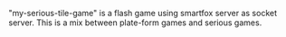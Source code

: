 "my-serious-tile-game" is a flash game using smartfox server as socket server. This is a mix between plate-form games and serious games.